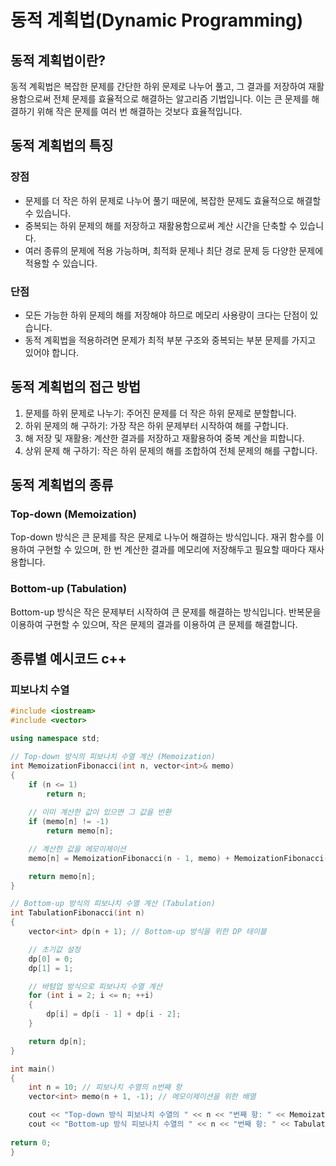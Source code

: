 # 동적 계획법(Dynamic Programming)

## 동적 계획법이란?
 동적 계획법은 복잡한 문제를 간단한 하위 문제로 나누어 풀고, 그 결과를 저장하여 재활용함으로써 전체 문제를 효율적으로 해결하는 알고리즘 기법입니다. 이는 큰 문제를 해결하기 위해 작은 문제를 여러 번 해결하는 것보다 효율적입니다.

## 동적 계획법의 특징
 ### 장점
* 문제를 더 작은 하위 문제로 나누어 풀기 때문에, 복잡한 문제도 효율적으로 해결할 수 있습니다.
* 중복되는 하위 문제의 해를 저장하고 재활용함으로써 계산 시간을 단축할 수 있습니다.
* 여러 종류의 문제에 적용 가능하며, 최적화 문제나 최단 경로 문제 등 다양한 문제에 적용할 수 있습니다.

 ### 단점
* 모든 가능한 하위 문제의 해를 저장해야 하므로 메모리 사용량이 크다는 단점이 있습니다.
* 동적 계획법을 적용하려면 문제가 최적 부분 구조와 중복되는 부분 문제를 가지고 있어야 합니다.
 
## 동적 계획법의 접근 방법
1. 문제를 하위 문제로 나누기: 주어진 문제를 더 작은 하위 문제로 분할합니다.
2. 하위 문제의 해 구하기: 가장 작은 하위 문제부터 시작하여 해를 구합니다.
3. 해 저장 및 재활용: 계산한 결과를 저장하고 재활용하여 중복 계산을 피합니다.
4. 상위 문제 해 구하기: 작은 하위 문제의 해를 조합하여 전체 문제의 해를 구합니다.

## 동적 계획법의 종류
 
### Top-down (Memoization)
 Top-down 방식은 큰 문제를 작은 문제로 나누어 해결하는 방식입니다. 재귀 함수를 이용하여 구현할 수 있으며, 한 번 계산한 결과를 메모리에 저장해두고 필요할 때마다 재사용합니다.

### Bottom-up (Tabulation)
 Bottom-up 방식은 작은 문제부터 시작하여 큰 문제를 해결하는 방식입니다. 반복문을 이용하여 구현할 수 있으며, 작은 문제의 결과를 이용하여 큰 문제를 해결합니다.

## 종류별 예시코드 c++

### 피보나치 수열
```cpp
#include <iostream>
#include <vector>

using namespace std;

// Top-down 방식의 피보나치 수열 계산 (Memoization)
int MemoizationFibonacci(int n, vector<int>& memo) 
{
    if (n <= 1)
        return n;
    
    // 이미 계산한 값이 있으면 그 값을 반환
    if (memo[n] != -1)
        return memo[n];

    // 계산한 값을 메모이제이션
    memo[n] = MemoizationFibonacci(n - 1, memo) + MemoizationFibonacci(n - 2, memo);

    return memo[n];
}

// Bottom-up 방식의 피보나치 수열 계산 (Tabulation)
int TabulationFibonacci(int n) 
{
    vector<int> dp(n + 1); // Bottom-up 방식을 위한 DP 테이블

    // 초기값 설정
    dp[0] = 0;
    dp[1] = 1;

    // 바텀업 방식으로 피보나치 수열 계산
    for (int i = 2; i <= n; ++i) 
    {
        dp[i] = dp[i - 1] + dp[i - 2];
    }

    return dp[n];
}

int main() 
{
    int n = 10; // 피보나치 수열의 n번째 항
    vector<int> memo(n + 1, -1); // 메모이제이션을 위한 배열

    cout << "Top-down 방식 피보나치 수열의 " << n << "번째 항: " << MemoizationFibonacci(n, memo) << endl;
    cout << "Bottom-up 방식 피보나치 수열의 " << n << "번째 항: " << TabulationFibonacci(n) << endl;
    
return 0;
}
```
